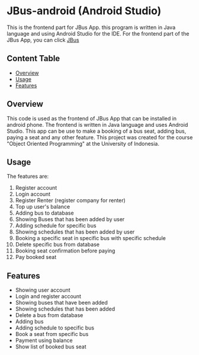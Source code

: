 # JBus-android (Android Studio)     
This is the frontend part for JBus App. this program is written in Java language and using Android Studio for the IDE. For the frontend part of the JBus App, you can click [JBus](https://github.com/verszz/JBus)

## Content Table
- [Overview](#overview)
- [Usage](#usage)
- [Features](#features)

## Overview
This code is used as the frontend of JBus App that can be installed in android phone. The frontend is written in Java language and uses Android Studio.
This app can be use to make a booking of a bus seat, adding bus, paying a seat and any other feature. This project was created for the course "Object Oriented Programming" at the University of Indonesia.

## Usage
The features are:
1. Register account
2. Login account
3. Register Renter (register company for renter)
4. Top up user's balance
5. Adding bus to database
6. Showing Buses that has been added by user
7. Adding schedule for specific bus
8. Showing schedules that has been added by user
9. Booking a specific seat in specific bus with specific schedule
10. Delete specific bus from database
11. Booking seat confirmation before paying
12. Pay booked seat

## Features
- Showing user account
- Login and register account
- Showing buses that have been added
- Showing schedules that has been added
- Delete a bus from database
- Adding bus
- Adding schedule to specific bus
- Book a seat from specific bus
- Payment using balance
- Show list of booked bus seat

